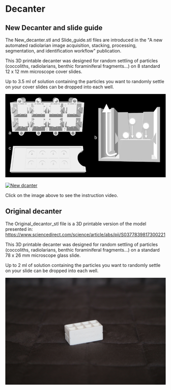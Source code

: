 # Decanter

## New Decanter and slide guide
The New_decanter.stl and Slide_guide.stl files are introduced in the "A new automated radiolarian image acquisition, stacking, processing, segmentation, and identification workflow" publication.

This 3D printable decanter was designed for random settling of particles (coccoliths, radiolarians, benthic foraminiferal fragments…) on 8 standard 12 x 12 mm microscope cover slides.

Up to 3.5 ml of solution containing the particles you want to randomly settle on your cover slides can be dropped into each well.

![New_decanter](New_decanter.jpg "New_decanter 3D printable version")

[![New dcanter](https://i.imgur.com/ErkomyD.png)](https://youtu.be/veRmKI4rGTo "New decanter")

Click on the image above to see the instruction video.

## Original decanter
The Original_decantor_stl file is a 3D printable version of the model presented in:
https://www.sciencedirect.com/science/article/abs/pii/S0377839817300221

This 3D printable decanter was designed for random settling of particles (coccoliths, radiolarians, benthic foraminiferal fragments…) on a standard 78 x 26 mm microscope glass slide.

Up to 2 ml of solution containing the particles you want to randomly settle on your slide can be dropped into each well.

![Original_decanter](Original_decanter.jpg "Original_decanter 3D printable version")
